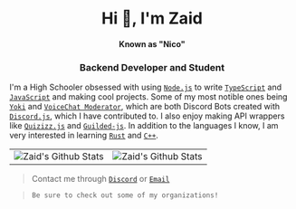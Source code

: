 <h1 align="center">Hi 👋, I'm Zaid</h1> 
<h4 align="center">Known as "Nico"</h5>
<h3 align="center">Backend Developer and Student</h3>

I'm a High Schooler obsessed with using [`Node.js`] to write [`TypeScript`] and [`JavaScript`] and making cool projects. Some of my most notible ones being [`Yoki`] and [`VoiceChat Moderator`], which are both Discord Bots created with [`Discord.js`], which I have contributed to. I also enjoy making API wrappers like [`Quizizz.js`] and [`Guilded-js`]. In addition to the languages I know, I am very interested in learning [`Rust`] and [`C++`].

<table align="center">
	<tr>
			<td><img align="center" alt="Zaid's Github Stats" src="https://github-readme-stats.vercel.app/api?username=zaida04&count_private=true&show_icons=true&hide_border=true&theme=blue-green&include_all_commits=true" /></td>
			<td><img align="center" alt="Zaid's Github Stats" src="https://github-readme-stats.vercel.app/api/top-langs/?username=zaida04&theme=blue-green&hide=html,css" /></td>
		</tr>
</table>  

> Contact me through [`Discord`] or [`Email`]  
  
> `Be sure to check out some of my organizations!`

[`Yoki`]: https://github.com/zaida04/yoki
[`VoiceChat Moderator`]: https://github.com/zaida04/voicechat-moderator
[`Quizizz.js`]: https://github.com/zaida04/Quizizz.js
[`Guilded-js`]: https://github.com/zaida04/guildedjs
[`Node.js`]: https://nodejs.org/
[`TypeScript`]: https://www.typescriptlang.org/
[`JavaScript`]: https://www.javascript.com/`
[`Discord.js`]: https://github.com/discordjs/discord.js
[`Rust`]: https://www.rust-lang.org/
[`C++`]: https://www.cplusplus.com/

[`Discord`]: https://discord.com/users/500765481788112916
[`Email`]: mailto:me@zaid-arshad.tech
